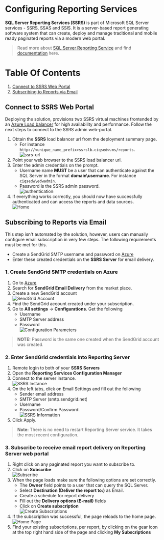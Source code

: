 # Configuring Reporting Services
**SQL Server Reporting Services (SSRS)** is part of Microsoft SQL Server services - SSRS,  SSAS and SSIS. It is a server-based report generating software system that can create, deploy and manage traditional and mobile ready paginated reports via a modern web portal.

> Read more about [SQL Server Reporting Service](https://en.wikipedia.org/wiki/SQL_Server_Reporting_Services) and find [documentation](https://docs.microsoft.com/en-us/sql/reporting-services/create-deploy-and-manage-mobile-and-paginated-reports) here.  

# Table Of Contents
1.	[Connect to SSRS Web Portal](#connect-to-ssrs-web-portal)
2.	[Subscribing to Reports via Email](#subscribing-to-reports-via-email)


## Connect to SSRS Web Portal
Deploying the solution, provisions two SSRS virtual machines frontended by an [Azure Load balancer](https://azure.microsoft.com/en-us/services/load-balancer/) for high availability and performance. Follow the next steps to connect to the SSRS admin web-portal.  
1. Obtain the **SSRS** load balancer url from the deployment summary page. 
	- For instance `http://<unique_name_prefix>ssrslb.ciqsedw.ms/reports`.  
		![ssrs-url](../img/reportingserver_assets/ssrs-url.png)  
2. Point your web browser to the SSRS load balancer url.
3. Enter the admin credentials on the prompt. 
	- Username name **MUST** be a user that can authenticate against the SQL Server in the format **domain\username**. For instance `ciqsedw\edwadmin`. 
	- Password is the SSRS admin password.   
		![authentication](../img/reportingserver_assets/authentication.png)
4. If everything works correctly, you should now have successfully authenticated and can access the reports and data sources.    
	![Home](../img/reportingserver_assets/ssrs-home.png)


## Subscribing to Reports via Email
This step isn't automated by the solution, however, users can manually configure email subscription in very few steps. The following requirements must be met for this.  
- Create a SendGrid SMTP username and password on [Azure](portal.azure.com)
- Enter these created credentials on the **SSRS Server** for email delivery.  


###  1. Create SendGrid SMTP credentials on Azure
1. Go to [Azure](portal.azure.com)
2. Search for **SendGrid Email Delivery** from the market place.
3. Create a new SendGrid account    
	![SendGrid Account](../img/reportingserver_assets/sendgrid-smtp.png)
4. Find the SendGrid account created under your subscription. 
5. Go to **All settings** -> **Configurations**. Get the following
	- Username 
	- SMTP Server address
	- Password  
		![Configuration Parameters](../img/reportingserver_assets/sendgrid-config.png)  

> **NOTE:** Password is the same one created when the SendGrid account was created. 

###	2. Enter SendGrid credentials into Reporting Server
1. Remote login to both of your **SSRS Servers** 
2. Open the **Reporting Services Configuration Manager**  
3. Connect to the server instance.     
	![SSRS Instance](../img/reportingserver_assets/ssrs-instance.png)
4. On the left tabs, click on Email Settings and fill out the following
	- Sender email address
	- SMTP Server (smtp.sendgrid.net)
	- Username 
	- Password/Confirm Password.    
		![SSRS Information](../img/reportingserver_assets/ssrs-email.png) 
5. Click Apply. 

> **Note:** There is no need to restart Reporting Server service. It takes the most recent configuration. 

###	3. Subscribe to receive email report delivery on Reporting Server web portal
1. Right click on any paginated report you want to subscribe to.
2. Click on **Subscribe**   
	![Subscribe](../img/reportingserver_assets/subscribe-1.png)
3. When the page loads make sure the following options are set correctly.
	- The **Owner** field points to a user that can query the SQL Server.
	- Select **Destination (Deliver the report to:)** as Email.
	- Create a schedule for report delivery
	- Fill out the **Delivery options (E-mail)** fields
	- Click on **Create subscription**  
		![Create Subscriptions](../img/reportingserver_assets/subscribe-2.png)
4. If the subscription was successful, the page reloads to the home page.     
	![Home Page](../img/reportingserver_assets/ssrs-home.png)
5. Find your existing subscriptions, per report, by clicking on the gear icon at the top right hand side of the page and clicking **My Subscriptions** 
